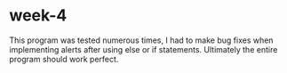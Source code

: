# week-4
This program was tested numerous times, I had to make bug fixes when implementing alerts after using else or if statements. Ultimately the entire program should work perfect.
